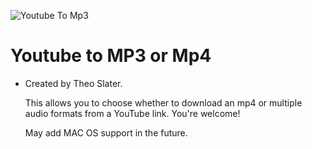 ![Youtube To Mp3](https://github.com/TheoSlater/YoutubeToMp3-Mp4/assets/155472213/313749bc-a7f1-4d0e-8f41-4a1e31a8d69e)

# Youtube to MP3 or Mp4

- Created by Theo Slater.

  This allows you to choose whether to download an mp4 or multiple audio formats from a YouTube link.
  You're welcome!

  May add MAC OS support in the future.
